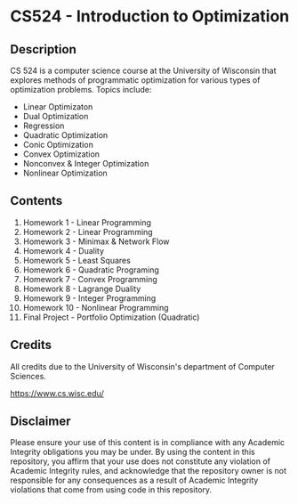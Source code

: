 # CS524 - Introduction to Optimization

## Description
CS 524 is a computer science course at the University of Wisconsin that explores methods of programmatic optimization for various types of optimization problems. Topics include:
- Linear Optimizaton
- Dual Optimization
- Regression
- Quadratic Optimization
- Conic Optimization
- Convex Optimization
- Nonconvex & Integer Optimization
- Nonlinear Optimization

## Contents
1. Homework 1 - Linear Programming
2. Homework 2 - Linear Programming
3. Homework 3 - Minimax & Network Flow
4. Homework 4 - Duality
5. Homework 5 - Least Squares
6. Homework 6 - Quadratic Programing
7. Homework 7 - Convex Programming
8. Homework 8 - Lagrange Duality
9. Homework 9 - Integer Programming
10. Homework 10 - Nonlinear Programming
11. Final Project - Portfolio Optimization (Quadratic)

## Credits
All credits due to the University of Wisconsin's department of Computer Sciences.

https://www.cs.wisc.edu/

## Disclaimer
Please ensure your use of this content is in compliance with any Academic Integrity obligations you may be under. By using the content in this repository, you affirm that your use does not constitute any violation of Academic Integrity rules, and acknowledge that the repository owner is not responsible for any consequences as a result of Academic Integrity violations that come from using code in this repository.